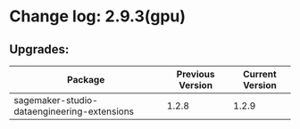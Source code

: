 # Change log: 2.9.3(gpu)

## Upgrades: 

Package | Previous Version | Current Version
---|---|---
sagemaker-studio-dataengineering-extensions|1.2.8|1.2.9
